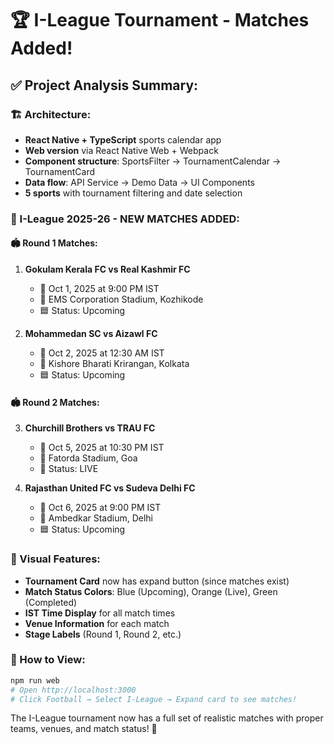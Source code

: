 # 🏆 I-League Tournament - Matches Added!

## ✅ **Project Analysis Summary:**

### **🏗️ Architecture:**
- **React Native + TypeScript** sports calendar app
- **Web version** via React Native Web + Webpack  
- **Component structure**: SportsFilter → TournamentCalendar → TournamentCard
- **Data flow**: API Service → Demo Data → UI Components
- **5 sports** with tournament filtering and date selection

### **🎯 I-League 2025-26 - NEW MATCHES ADDED:**

#### **🏟️ Round 1 Matches:**
1. **Gokulam Kerala FC vs Real Kashmir FC**
   - 📅 Oct 1, 2025 at 9:00 PM IST
   - 📍 EMS Corporation Stadium, Kozhikode
   - 🟦 Status: Upcoming

2. **Mohammedan SC vs Aizawl FC**
   - 📅 Oct 2, 2025 at 12:30 AM IST
   - 📍 Kishore Bharati Krirangan, Kolkata
   - 🟦 Status: Upcoming

#### **🏟️ Round 2 Matches:**
3. **Churchill Brothers vs TRAU FC**
   - 📅 Oct 5, 2025 at 10:30 PM IST
   - 📍 Fatorda Stadium, Goa
   - 🔴 Status: LIVE

4. **Rajasthan United FC vs Sudeva Delhi FC**
   - 📅 Oct 6, 2025 at 9:00 PM IST
   - 📍 Ambedkar Stadium, Delhi
   - 🟦 Status: Upcoming

### **🎨 Visual Features:**
- **Tournament Card** now has expand button (since matches exist)
- **Match Status Colors**: Blue (Upcoming), Orange (Live), Green (Completed)
- **IST Time Display** for all match times
- **Venue Information** for each match
- **Stage Labels** (Round 1, Round 2, etc.)

### **🚀 How to View:**
```bash
npm run web
# Open http://localhost:3000
# Click Football → Select I-League → Expand card to see matches!
```

The I-League tournament now has a full set of realistic matches with proper teams, venues, and match status! 🎉
